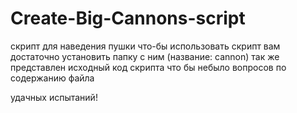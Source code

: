 # Create-Big-Cannons-script
скрипт для наведения пушки
что-бы использовать скрипт вам достаточно установить папку с ним (название: cannon)
так же представлен исходный код скрипта что бы небыло вопросов по содержанию файла

удачных испытаний!

